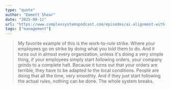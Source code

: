 ```yaml
---
type: "quote"
author: "Emmett Shear"
date: "2025-09-11"
url: "https://www.complexsystemspodcast.com/episodes/ai-alignment-with-emmett-shear/"
tags: ["management"]
---
```


> My favorite example of this is the work-to-rule strike. Where your employees go on strike by doing what you told them to do.
> And it turns out in almost every organization, unless it's doing a very simple thing, if your employees simply start following orders, your company grinds to a complete halt.
> Because it turns out that your orders are terrible, they have to be adapted to the local conditions.
> People are doing that all the time, very smoothly.
> And if they just start following the actual rules, nothing can be done.
> The whole system breaks.
